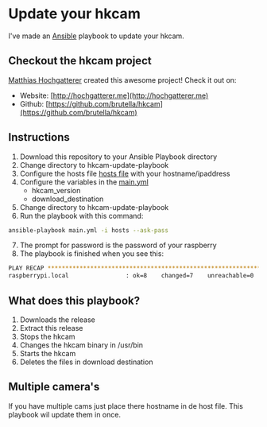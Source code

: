 # Update your hkcam

I've made an [Ansible](http://docs.ansible.com/ansible/index.html) playbook to update your hkcam. 

## Checkout the hkcam project
[Matthias Hochgatterer](https://github.com/brutella) created this awesome project! Check it out on: 
- Website: [http://hochgatterer.me](http://hochgatterer.me)
- Github: [https://github.com/brutella/hkcam](https://github.com/brutella/hkcam)

## Instructions 
1. Download this repository to your Ansible Playbook directory 
2. Change directory to hkcam-update-playbook
3. Configure the hosts file [hosts file](../../blob/master/hosts) with your hostname/ipaddress 
4. Configure the variables in the [main.yml](../../blob/master/main.yml)
    - hkcam_version
    - download_destination
5. Change directory to hkcam-update-playbook
6. Run the playbook with this command: 
```bash
ansible-playbook main.yml -i hosts --ask-pass
```
7. The prompt for password is the password of your raspberry 
8. The playbook is finished when you see this:
```bash
PLAY RECAP **********************************************************************
raspberrypi.local                : ok=8    changed=7    unreachable=0    failed=0
```
## What does this playbook? 
1. Downloads the release 
2. Extract this release 
3. Stops the hkcam 
4. Changes the hkcam binary in /usr/bin
5. Starts the hkcam
6. Deletes the files in download destination 

## Multiple camera's 
If you have multiple cams just place there hostname in de host file. 
This playbook wil update them in once. 